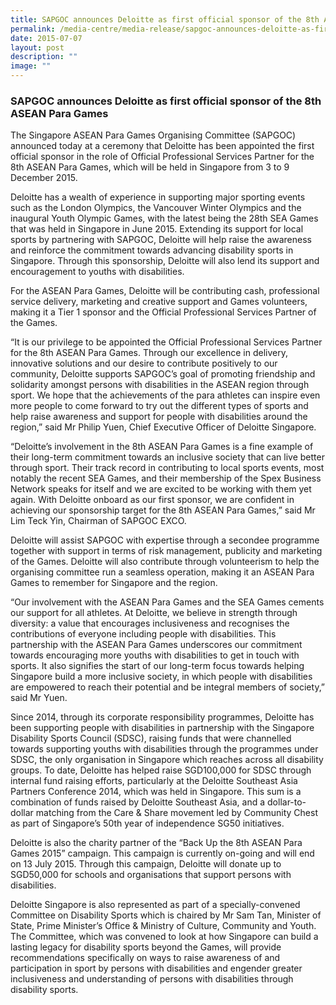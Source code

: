 ```yaml
---
title: SAPGOC announces Deloitte as first official sponsor of the 8th ASEAN Para Games
permalink: /media-centre/media-release/sapgoc-announces-deloitte-as-first-official-sponsor-of-the-8th-asean/
date: 2015-07-07
layout: post
description: ""
image: ""
---
```

### **SAPGOC announces Deloitte as first official sponsor of the 8th ASEAN Para Games**

The Singapore ASEAN Para Games Organising Committee (SAPGOC) announced today at a ceremony that Deloitte has been appointed the first official sponsor in the role of Official Professional Services Partner for the 8th ASEAN Para Games, which will be held in Singapore from 3 to 9 December 2015.

Deloitte has a wealth of experience in supporting major sporting events such as the London Olympics, the Vancouver Winter Olympics and the inaugural Youth Olympic Games, with the latest being the 28th SEA Games that was held in Singapore in June 2015. Extending its support for local sports by partnering with SAPGOC, Deloitte will help raise the awareness and reinforce the commitment towards advancing disability sports in Singapore. Through this sponsorship, Deloitte will also lend its support and encouragement to youths with disabilities.

For the ASEAN Para Games, Deloitte will be contributing cash, professional service delivery, marketing and creative support and Games volunteers, making it a Tier 1 sponsor and the Official Professional Services Partner of the Games.

“It is our privilege to be appointed the Official Professional Services Partner for the 8th ASEAN Para Games. Through our excellence in delivery, innovative solutions and our desire to contribute positively to our community, Deloitte supports SAPGOC’s goal of promoting friendship and solidarity amongst persons with disabilities in the ASEAN region through sport. We hope that the achievements of the para athletes can inspire even more people to come forward to try out the different types of sports and help raise awareness and support for people with disabilities around the region,” said Mr Philip Yuen, Chief Executive Officer of Deloitte Singapore.

“Deloitte’s involvement in the 8th ASEAN Para Games is a fine example of their long-term commitment towards an inclusive society that can live better through sport. Their track record in contributing to local sports events, most notably the recent SEA Games, and their membership of the Spex Business Network speaks for itself and we are excited to be working with them yet again. With Deloitte onboard as our first sponsor, we are confident in achieving our sponsorship target for the 8th ASEAN Para Games,” said Mr Lim Teck Yin, Chairman of SAPGOC EXCO.

Deloitte will assist SAPGOC with expertise through a secondee programme together with support in terms of risk management, publicity and marketing of the Games. Deloitte will also contribute through volunteerism to help the organising committee run a seamless operation, making it an ASEAN Para Games to remember for Singapore and the region.

“Our involvement with the ASEAN Para Games and the SEA Games cements our support for all athletes. At Deloitte, we believe in strength through diversity: a value that encourages inclusiveness and recognises the contributions of everyone including people with disabilities. This partnership with the ASEAN Para Games underscores our commitment towards encouraging more youths with disabilities to get in touch with sports. It also signifies the start of our long-term focus towards helping Singapore build a more inclusive society, in which people with disabilities are empowered to reach their potential and be integral members of society,” said Mr Yuen.

Since 2014, through its corporate responsibility programmes, Deloitte has been supporting people with disabilities in partnership with the Singapore Disability Sports Council (SDSC), raising funds that were channelled towards supporting youths with disabilities through the programmes under SDSC, the only organisation in Singapore which reaches across all disability groups. To date, Deloitte has helped raise SGD100,000 for SDSC through internal fund raising efforts, particularly at the Deloitte Southeast Asia Partners Conference 2014, which was held in Singapore. This sum is a combination of funds raised by Deloitte Southeast Asia, and a dollar-to-dollar matching from the Care & Share movement led by Community Chest as part of Singapore’s 50th year of independence SG50 initiatives.

Deloitte is also the charity partner of the “Back Up the 8th ASEAN Para Games 2015” campaign. This campaign is currently on-going and will end on 13 July 2015. Through this campaign, Deloitte will donate up to SGD50,000 for schools and organisations that support persons with disabilities.

Deloitte Singapore is also represented as part of a specially-convened Committee on Disability Sports which is chaired by Mr Sam Tan, Minister of State, Prime Minister’s Office & Ministry of Culture, Community and Youth. The Committee, which was convened to look at how Singapore can build a lasting legacy for disability sports beyond the Games, will provide recommendations specifically on ways to raise awareness of and participation in sport by persons with disabilities and engender greater inclusiveness and understanding of persons with disabilities through disability sports.